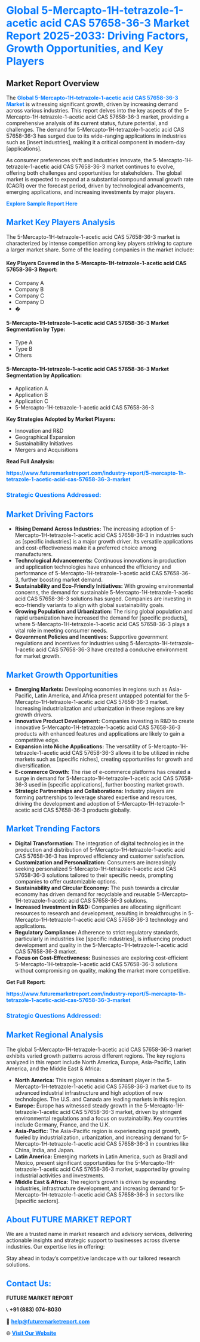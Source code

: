 <h1 style="color: #007BFF;">Global 5-Mercapto-1H-tetrazole-1-acetic acid CAS 57658-36-3 Market Report 2025-2033: Driving Factors, Growth Opportunities, and Key Players</h1>

<section id="overview">
<h2>Market Report Overview</h2>
<p>The <a href="https://www.futuremarketreport.com/industry-report/5-mercapto-1h-tetrazole-1-acetic-acid-cas-57658-36-3-market" style="color: #007BFF; text-decoration: none;"><strong>Global 5-Mercapto-1H-tetrazole-1-acetic acid CAS 57658-36-3 Market</strong></a> is witnessing significant growth, driven by increasing demand across various industries. This report delves into the key aspects of the 5-Mercapto-1H-tetrazole-1-acetic acid CAS 57658-36-3 market, providing a comprehensive analysis of its current status, future potential, and challenges. The demand for 5-Mercapto-1H-tetrazole-1-acetic acid CAS 57658-36-3 has surged due to its wide-ranging applications in industries such as [insert industries], making it a critical component in modern-day [applications].</p>
<p>As consumer preferences shift and industries innovate, the 5-Mercapto-1H-tetrazole-1-acetic acid CAS 57658-36-3 market continues to evolve, offering both challenges and opportunities for stakeholders. The global market is expected to expand at a substantial compound annual growth rate (CAGR) over the forecast period, driven by technological advancements, emerging applications, and increasing investments by major players.</p>
</section>

<section id="overview">
<p><a href="https://www.futuremarketreport.com/request-sample/reportId=119491" style="color: #007BFF; text-decoration: none;"><strong>Explore Sample Report Here</strong></a></p>
</section>

<section id="key-players">
<h2 style="color: #007BFF;">Market Key Players Analysis</h2>
<p>The 5-Mercapto-1H-tetrazole-1-acetic acid CAS 57658-36-3 market is characterized by intense competition among key players striving to capture a larger market share. Some of the leading companies in the market include:</p>
<h4>Key Players Covered in the 5-Mercapto-1H-tetrazole-1-acetic acid CAS 57658-36-3 Report:</h4>
<ul><li>Company A</li><li>Company B</li><li>Company C</li><li>Company D</li><li>�</li></ul>
<h4>5-Mercapto-1H-tetrazole-1-acetic acid CAS 57658-36-3 Market Segmentation by Type:</h4>
<ul><li>Type A</li><li>Type B</li><li>Others</li></ul>

<h4>5-Mercapto-1H-tetrazole-1-acetic acid CAS 57658-36-3 Market Segmentation by Application:</h4>
<ul><li>Application A</li><li>Application B</li><li>Application C</li><li>5-Mercapto-1H-tetrazole-1-acetic acid CAS 57658-36-3</li></ul>
<p><strong>Key Strategies Adopted by Market Players:</strong></p>
<ul>
<li>Innovation and R&D</li>
<li>Geographical Expansion</li>
<li>Sustainability Initiatives</li>
<li>Mergers and Acquisitions</li>
</ul>
</section>

<section>
<p><strong>Read Full Analysis: </strong></p><a href="https://www.futuremarketreport.com/industry-report/5-mercapto-1h-tetrazole-1-acetic-acid-cas-57658-36-3-market" style="color: #007BFF; text-decoration: none;"><strong>https://www.futuremarketreport.com/industry-report/5-mercapto-1h-tetrazole-1-acetic-acid-cas-57658-36-3-market</strong></a>
<h3 style="color: #007BFF;">Strategic Questions Addressed:</h3>
</section>

<section id="driving-factors">
<h2 style="color: #007BFF;">Market Driving Factors</h2>
<ul>
<li><strong>Rising Demand Across Industries:</strong> The increasing adoption of 5-Mercapto-1H-tetrazole-1-acetic acid CAS 57658-36-3 in industries such as [specific industries] is a major growth driver. Its versatile applications and cost-effectiveness make it a preferred choice among manufacturers.</li>
<li><strong>Technological Advancements:</strong> Continuous innovations in production and application technologies have enhanced the efficiency and performance of 5-Mercapto-1H-tetrazole-1-acetic acid CAS 57658-36-3, further boosting market demand.</li>
<li><strong>Sustainability and Eco-Friendly Initiatives:</strong> With growing environmental concerns, the demand for sustainable 5-Mercapto-1H-tetrazole-1-acetic acid CAS 57658-36-3 solutions has surged. Companies are investing in eco-friendly variants to align with global sustainability goals.</li>
<li><strong>Growing Population and Urbanization:</strong> The rising global population and rapid urbanization have increased the demand for [specific products], where 5-Mercapto-1H-tetrazole-1-acetic acid CAS 57658-36-3 plays a vital role in meeting consumer needs.</li>
<li><strong>Government Policies and Incentives:</strong> Supportive government regulations and incentives for industries using 5-Mercapto-1H-tetrazole-1-acetic acid CAS 57658-36-3 have created a conducive environment for market growth.</li>
</ul>
</section>

<section id="growth-opportunities">
<h2 style="color: #007BFF;">Market Growth Opportunities</h2>
<ul>
<li><strong>Emerging Markets:</strong> Developing economies in regions such as Asia-Pacific, Latin America, and Africa present untapped potential for the 5-Mercapto-1H-tetrazole-1-acetic acid CAS 57658-36-3 market. Increasing industrialization and urbanization in these regions are key growth drivers.</li>
<li><strong>Innovative Product Development:</strong> Companies investing in R&D to create innovative 5-Mercapto-1H-tetrazole-1-acetic acid CAS 57658-36-3 products with enhanced features and applications are likely to gain a competitive edge.</li>
<li><strong>Expansion into Niche Applications:</strong> The versatility of 5-Mercapto-1H-tetrazole-1-acetic acid CAS 57658-36-3 allows it to be utilized in niche markets such as [specific niches], creating opportunities for growth and diversification.</li>
<li><strong>E-commerce Growth:</strong> The rise of e-commerce platforms has created a surge in demand for 5-Mercapto-1H-tetrazole-1-acetic acid CAS 57658-36-3 used in [specific applications], further boosting market growth.</li>
<li><strong>Strategic Partnerships and Collaborations:</strong> Industry players are forming partnerships to leverage shared expertise and resources, driving the development and adoption of 5-Mercapto-1H-tetrazole-1-acetic acid CAS 57658-36-3 products globally.</li>
</ul>
</section>

<section id="trending-factors">
<h2 style="color: #007BFF;">Market Trending Factors</h2>
<ul>
<li><strong>Digital Transformation:</strong> The integration of digital technologies in the production and distribution of 5-Mercapto-1H-tetrazole-1-acetic acid CAS 57658-36-3 has improved efficiency and customer satisfaction.</li>
<li><strong>Customization and Personalization:</strong> Consumers are increasingly seeking personalized 5-Mercapto-1H-tetrazole-1-acetic acid CAS 57658-36-3 solutions tailored to their specific needs, prompting companies to offer customizable options.</li>
<li><strong>Sustainability and Circular Economy:</strong> The push towards a circular economy has driven demand for recyclable and reusable 5-Mercapto-1H-tetrazole-1-acetic acid CAS 57658-36-3 solutions.</li>
<li><strong>Increased Investment in R&D:</strong> Companies are allocating significant resources to research and development, resulting in breakthroughs in 5-Mercapto-1H-tetrazole-1-acetic acid CAS 57658-36-3 technology and applications.</li>
<li><strong>Regulatory Compliance:</strong> Adherence to strict regulatory standards, particularly in industries like [specific industries], is influencing product development and quality in the 5-Mercapto-1H-tetrazole-1-acetic acid CAS 57658-36-3 market.</li>
<li><strong>Focus on Cost-Effectiveness:</strong> Businesses are exploring cost-efficient 5-Mercapto-1H-tetrazole-1-acetic acid CAS 57658-36-3 solutions without compromising on quality, making the market more competitive.</li>
</ul>
</section>

<section>
<p><strong>Get Full Report: </strong></p><a href="https://www.futuremarketreport.com/industry-report/5-mercapto-1h-tetrazole-1-acetic-acid-cas-57658-36-3-market" style="color: #007BFF; text-decoration: none;"><strong>https://www.futuremarketreport.com/industry-report/5-mercapto-1h-tetrazole-1-acetic-acid-cas-57658-36-3-market</strong></a>
<h3 style="color: #007BFF;">Strategic Questions Addressed:</h3>
</section>


<section id="regional-analysis">
<h2 style="color: #007BFF;">Market Regional Analysis</h2>
<p>The global 5-Mercapto-1H-tetrazole-1-acetic acid CAS 57658-36-3 market exhibits varied growth patterns across different regions. The key regions analyzed in this report include North America, Europe, Asia-Pacific, Latin America, and the Middle East & Africa:</p>
<ul>
<li><strong>North America:</strong> This region remains a dominant player in the 5-Mercapto-1H-tetrazole-1-acetic acid CAS 57658-36-3 market due to its advanced industrial infrastructure and high adoption of new technologies. The U.S. and Canada are leading markets in this region.</li>
<li><strong>Europe:</strong> Europe has witnessed steady growth in the 5-Mercapto-1H-tetrazole-1-acetic acid CAS 57658-36-3 market, driven by stringent environmental regulations and a focus on sustainability. Key countries include Germany, France, and the U.K.</li>
<li><strong>Asia-Pacific:</strong> The Asia-Pacific region is experiencing rapid growth, fueled by industrialization, urbanization, and increasing demand for 5-Mercapto-1H-tetrazole-1-acetic acid CAS 57658-36-3 in countries like China, India, and Japan.</li>
<li><strong>Latin America:</strong> Emerging markets in Latin America, such as Brazil and Mexico, present significant opportunities for the 5-Mercapto-1H-tetrazole-1-acetic acid CAS 57658-36-3 market, supported by growing industrial activities and investments.</li>
<li><strong>Middle East & Africa:</strong> The region’s growth is driven by expanding industries, infrastructure development, and increasing demand for 5-Mercapto-1H-tetrazole-1-acetic acid CAS 57658-36-3 in sectors like [specific sectors].</li>
</ul>
</section>

<footer>
<h2 style="color: #007BFF;">About FUTURE MARKET REPORT</h2>
<p>We are a trusted name in market research and advisory services, delivering actionable insights and strategic support to businesses across diverse industries. Our expertise lies in offering:</p>

<p>Stay ahead in today’s competitive landscape with our tailored research solutions.</p>

<h2 style="color: #007BFF;">Contact Us:</h2>
<p><strong>FUTURE MARKET REPORT</strong></p>
<p>📞 <strong>+91 (883) 074-8030</strong></p>
<p>📧 <strong><a href="mailto:help@futuremarketreport.com" style="color: #007BFF;">help@futuremarketreport.com</a></strong></p>
<p>🌐 <strong><a href="https://www.futuremarketreport.com/" style="color: #007BFF;">Visit Our Website</a></strong></p>
</footer>